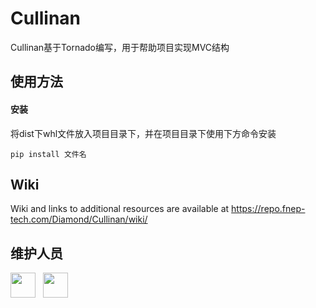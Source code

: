 # Cullinan

Cullinan基于Tornado编写，用于帮助项目实现MVC结构

## 使用方法
    
#### 安装

将dist下whl文件放入项目目录下，并在项目目录下使用下方命令安装
        
    pip install 文件名

## Wiki

Wiki and links to additional resources are available at https://repo.fnep-tech.com/Diamond/Cullinan/wiki/

## 维护人员

[<img src="https://repo.fnep-tech.com/avatars/1?s=290" width = "40" height = "40"/>](https://repo.fnep-tech.com/hansion) &nbsp;
[<img src="https://repo.fnep-tech.com/avatars/5?s=290" width = "40" height = "40"/>](https://repo.fnep-tech.com/xuezhe1997)